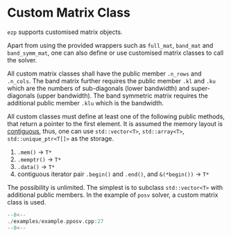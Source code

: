# Custom Matrix Class

`ezp` supports customised matrix objects.

Apart from using the provided wrappers such as `full_mat`, `band_mat` and `band_symm_mat`, one can also define or use customised matrix classes to call the solver.

All custom matrix classes shall have the public member `.n_rows` and `.n_cols`.
The band matrix further requires the public member `.kl` and `.ku` which are the numbers of sub-diagonals (lower bandwidth) and super-diagonals (upper bandwidth).
The band symmetric matrix requires the additional public member `.klu` which is the bandwidth.

All custom classes must define at least one of the following public methods, that return a pointer to the first element.
It is assumed the memory layout is [contiguous](https://en.cppreference.com/w/cpp/named_req/ContiguousContainer), thus, one can use `std::vector<T>`, `std::array<T>`, `std::unique_ptr<T[]>` as the storage.

1. `.mem()` -> `T*`
2. `.memptr()` -> `T*`
3. `.data()` -> `T*`
4. contiguous iterator pair `.begin()` and `.end()`, and `&(*begin())` -> `T*`

The possibility is unlimited.
The simplest is to subclass `std::vector<T>` with additional public members.
In the example of `posv` solver, a custom matrix class is used.

```cpp title="example.pposv.cpp" hl_lines="9 27 29"
--8<--
./examples/example.pposv.cpp:27
--8<--
```